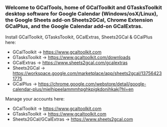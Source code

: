 ### Welcome to GCalTools, home of GCalToolkit and GTasksToolkit desktop software for Google Calendar (Windows/osX/Linux), the Google Sheets add-on Sheets2GCal, Chrome Extension GCalPlus, and the Google Calendar add-on GCalExtras.

<!--
-->
Install GCalToolkit, GTasksToolkit, GCalExtras, Sheets2GCal & GCalPlus here:

- GCalToolkit -> https://www.gcaltoolkit.com
- GTasksToolkit -> https://www.gcaltoolkit.com/downloads
- GCalExtras -> https://www.sheets2gcal.com/gcalextras
- Sheets2GCal -> https://workspace.google.com/marketplace/app/sheets2gcal/137564231775
- GCalPlus -> https://chrome.google.com/webstore/detail/google-calendar-plus/mjelhipeelammmhpghkpigkdonihkakj?hl=en

Manage your accounts here:

- GCalToolkit -> https://www.gcaltoolkit.com
- GTasksToolkit -> https://www.gcaltoolkit.com
- Sheets2GCal/GCalExtras -> https://www.sheets2gcal.com
